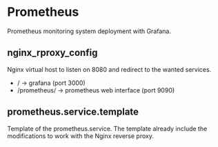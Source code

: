 # Prometheus
Prometheus monitoring system deployment with Grafana.

## nginx_rproxy_config
Nginx virtual host to listen on 8080 and redirect to the wanted services.
- / -> grafana (port 3000)
- /prometheus/ -> prometheus web interface (port 9090)

## prometheus.service.template
Template of the prometheus.service. The template already include the modifications to work with the Nginx reverse proxy.
